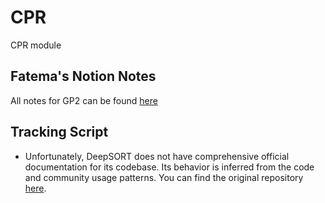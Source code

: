 # CPR
CPR module

## Fatema's Notion Notes
All notes for GP2 can be found [here](https://thrilling-replace-8f2.notion.site/GP-2-198751816986802088c7d036c7f4b927?pvs=4)

## Tracking Script
- Unfortunately, DeepSORT does not have comprehensive official documentation for its codebase. Its behavior is inferred from the code and community usage patterns. You can find the original repository [here](https://github.com/levan92/deep_sort_realtime).